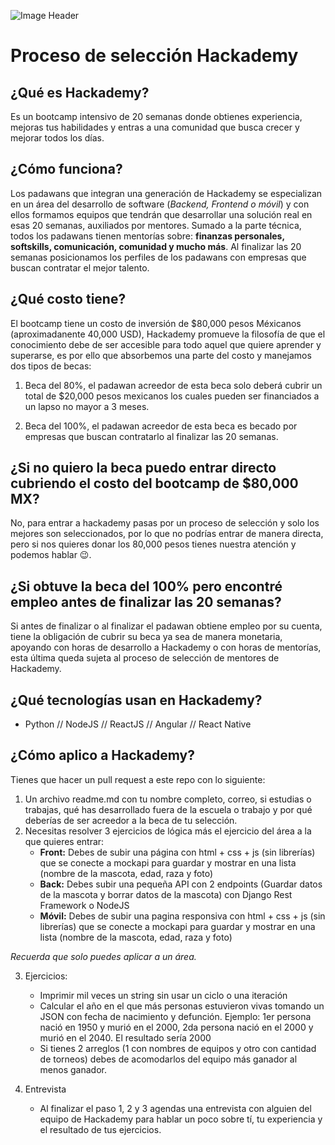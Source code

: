 ![Image Header](https://scontent.fmzt1-1.fna.fbcdn.net/v/t1.6435-9/152669709_1715386385311335_4237383846142032022_n.png?_nc_cat=111&ccb=1-3&_nc_sid=e3f864&_nc_eui2=AeFPN6WbwCzk8dd0nWJBNzJ8SAwqN3h5yNFIDCo3eHnI0SPLJWVgOn15e5qzeKatZ6I&_nc_ohc=y7S68cnsXAwAX-GtKfI&_nc_ht=scontent.fmzt1-1.fna&oh=e6ca04806a4d76879342f3a9984b3315&oe=60CA715F)

# Proceso de selección Hackademy

## ¿Qué es Hackademy?
Es un bootcamp intensivo de 20 semanas donde obtienes experiencia, mejoras tus habilidades y entras a una comunidad que busca crecer y mejorar todos los días.

## ¿Cómo funciona?
Los padawans que integran una generación de Hackademy se especializan en un área del desarrollo de software (*Backend, Frontend o móvil*) y con ellos formamos equipos que tendrán que desarrollar una solución real en esas 20 semanas, auxiliados por mentores.
Sumado a la parte técnica, todos los padawans tienen mentorías sobre: **finanzas personales, softskills, comunicación, comunidad y mucho más**.
Al finalizar las 20 semanas posicionamos los perfiles de los padawans con empresas que buscan contratar el mejor talento.

## ¿Qué costo tiene?
El bootcamp tiene un costo de inversión de $80,000 pesos Méxicanos (aproximadanente 40,000 USD), Hackademy promueve la filosofía de que el conocimiento debe de ser accesible para todo aquel que quiere aprender y superarse, es por ello que absorbemos una parte del costo y manejamos dos tipos de becas: 

1. Beca del 80%, el padawan acreedor de esta beca solo deberá cubrir un total de $20,000 pesos mexicanos los cuales pueden ser financiados a un lapso no mayor a 3 meses. 

2. Beca del 100%, el padawan acreedor de esta beca es becado por empresas que buscan contratarlo al finalizar las 20 semanas.


## ¿Si no quiero la beca puedo entrar directo cubriendo el costo del bootcamp de $80,000 MX?
No, para entrar a hackademy pasas por un proceso de selección y solo los mejores son seleccionados, por lo que no podrías entrar de manera directa, pero si nos quieres donar los 80,000 pesos tienes nuestra atención y podemos hablar 😉.

## ¿Si obtuve la beca del 100% pero encontré empleo antes de finalizar las 20 semanas?
Si antes de finalizar o al finalizar el padawan obtiene empleo por su cuenta, tiene la obligación de cubrir su beca ya sea de manera monetaria, apoyando con horas de desarrollo a Hackademy o con horas de mentorías, esta última queda sujeta al proceso de selección de mentores de Hackademy.

## ¿Qué tecnologías usan en Hackademy?
- Python // NodeJS // ReactJS // Angular // React Native 

## ¿Cómo aplico a Hackademy?
Tienes que hacer un pull request a este repo con lo siguiente:
1. Un archivo readme.md con tu nombre completo, correo, si estudias o trabajas, qué has desarrollado fuera de la escuela o trabajo y por qué
deberías de ser acreedor a la beca de tu selección.
2. Necesitas resolver 3 ejercicios de lógica más el ejercicio del área a la que quieres entrar:
   - **Front:** Debes de subir una página con html + css + js (sin librerías) que se conecte a mockapi para guardar y mostrar en una lista (nombre de la mascota, edad, raza y foto)
   - **Back:** Debes subir una pequeña API con 2 endpoints (Guardar datos de la mascota y borrar datos de la mascota) con Django Rest Framework o NodeJS
   - **Móvil:** Debes de subir una pagina responsiva con html + css + js (sin librerías) que se conecte a mockapi para guardar y mostrar en una lista (nombre de la mascota, edad, raza y foto)

*Recuerda que solo puedes aplicar a un área.*
   
3. Ejercicios:
   - Imprimir mil veces un string sin usar un ciclo o una iteración
   - Calcular el año en el que más personas estuvieron vivas tomando un JSON con fecha de nacimiento y defunción. Ejemplo: 1er persona nació en 1950 y murió en el 2000, 2da persona nació en el 2000 y murió en el 2040. El resultado sería 2000
   - Si tienes 2 arreglos (1 con nombres de equipos y otro con cantidad de torneos) debes de acomodarlos del equipo más ganador al menos ganador.

4. Entrevista
   - Al finalizar el paso 1, 2 y 3 agendas una entrevista con alguien del equipo de Hackademy para hablar un poco sobre tí, tu experiencia y el resultado de tus ejercicios.
